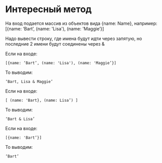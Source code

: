 # Интересный метод

На вход подается массив из объектов вида {name: Name}, например:
[{name: ‘Bart’, (name: 'Lisa'), (name: 'Maggie’}]

Надо вывести строку, где имена будут идти через запятую,
но последние 2 имени будут соединены через &

Если на входе:

```[{name: ‘Bart’, (name: 'Lisa'), (name: 'Maggie’}]```

То выводим:

```‘Bart, Lisa & Maggie’```

Если на входе:

```[ (name: 'Bart}, (name: Lisa’) ]```

То выводим:

```‘Bart & Lisa’```

Если на входе:

```[{name: 'Bart’}]```

То выводим:

```‘Bart’```
